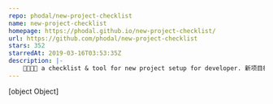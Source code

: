 ```yaml
---
repo: phodal/new-project-checklist
name: new-project-checklist
homepage: https://phodal.github.io/new-project-checklist/
url: https://github.com/phodal/new-project-checklist
stars: 352
starredAt: 2019-03-16T03:53:35Z
description: |-
    🥳🥳🥳🥳 a checklist & tool for new project setup for developer. 新项目检查清单及其工具。
---
```


[object Object]

